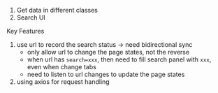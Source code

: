 1. Get data in different classes
2. Search UI

Key Features
1. use url to record the search status -> need bidirectional sync
    - only allow url to change the page states, not the reverse
    - when url has `search=xxx`, then need to fill search panel with `xxx`, even when change tabs
    - need to listen to url changes to update the page states
2. using axios for request handling